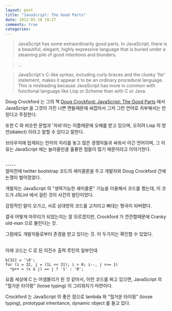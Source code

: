 ```yaml
---
layout: post
title: "JavaScript: The Good Parts"
date: 2012-05-10 19:27
comments: true
categories: 
---
```


> JavaScript has some extraordinarily good parts. 
> In JavaScript, there is a beautiful, elegant, highly expressive language
> that is buried under a steaming pile of good intentions and blunders.

> ...

> JavaScript's C-like syntax, including curly braces and the clunky 
> 'for' statement, makes it appear it to be an ordinary procedural language.
> This is misleading because JavaScript has more in common with functional
> language like Lisp or Scheme than with C or Java.

Doug Crockford 는 그의 책 
[Doug Crockford: JavaScript: The Good Parts](http://googlecode.blogspot.com/2009/03/doug-crockford-javascript-good-parts.html)
에서 JavaScript 을 그것이 가진 나쁜 면들때문에 싸잡아서 그저 그런 언어로 치부해서는 안된다고 주장한다.

또한 C 와 비슷한 문법과 '자바'라는 이름때문에 오해를 받고 있으며, 오히려 Lisp 의 방언(dialect) 이라고 말할 수 있다고 말한다. 

브라우저에 탑재되는 언어의 자리를 놓고 많은 경쟁자들과 싸워서 이긴 언어이며, 그 이유는 JavaScript 에는 놀라울만큼 훌륭한 점들이 많기 때문이라고 이야기한다.

<br />
-----

<br />
얼마전에 twitter bootstrap 코드의 세미콜론을 두고 개발자와 Doug Crockford 간에 논쟁이 벌어졌었다. 

개발자는 JavaScript 의 "생략가능한 세미콜론" 기능을 이용해서 코드를 짰는데, 이 코드가 JSLint 에서 걸린 것이 사건의 발단이었다.

감정적인 말이 오가고, 서로 상대방의 코드를 고치라고 뻐대는 형국이 되버렸다. 

결국 어떻게 마무리가 되었는지는 잘 모르겠지만, Crockford 가 깐깐함때문에 Cranky old-man 으로 불린다는 것. 

그럼에도 개발자들로부터 존경을 받고 있다는 것. 이 두가지는 확인할 수 있었다.

<br />
아래 코드는 C 로 된 이진수 출력 루틴의 일부인데

    b[32] = '\0';
    for (i = 32, j = (1L << 31); i > 0; i--, j >>= 1)
      *p++ = (x & j) == j ? '1' : '0';

요즘 세상에 C 는 어셈블리가 된 것 같아서, 이런 코드를 짜고 있으면,  JavaScript 의 "헐거운 타이핑" (loose typing) 이 그리워지기 마련이다.

Crockford 는 JavaScript 의 좋은 점으로 lambda 와 "헐거운 타이핑" (loose typing), prototypal inheritance, dynamic object 를 들고 있다.

